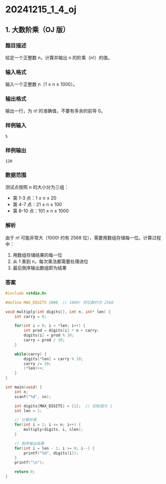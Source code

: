 # 20241215_1_4_oj

## 1. 大数阶乘（OJ 版）

### 题目描述

给定一个正整数 n，计算并输出 n 的阶乘（n!）的值。

### 输入格式

输入一个正整数 n（1 ≤ n ≤ 1000）。

### 输出格式

输出一行，为 n! 的准确值，不要有多余的前导 0。

### 样例输入

```in
5
```

### 样例输出

```out
120
```

### 数据范围

测试点按照 n 的大小分为三组：

- 第 1-3 点：1 ≤ n ≤ 20
- 第 4-7 点：21 ≤ n ≤ 100
- 第 8-10 点：101 ≤ n ≤ 1000

### 解析

由于 n! 可能非常大（1000! 约有 2568 位），需要用数组存储每一位。计算过程中：

1. 用数组存储结果的每一位
2. 从 1 乘到 n，每次乘法都需要处理进位
3. 最后倒序输出数组即为结果

### 答案

```c
#include <stdio.h>

#define MAX_DIGITS 2600  // 1000! 的位数约为 2568

void multiply(int digits[], int n, int* len) {
    int carry = 0;

    for(int i = 0; i < *len; i++) {
        int prod = digits[i] * n + carry;
        digits[i] = prod % 10;
        carry = prod / 10;
    }

    while(carry) {
        digits[*len] = carry % 10;
        carry /= 10;
        (*len)++;
    }
}

int main(void) {
    int n;
    scanf("%d", &n);

    int digits[MAX_DIGITS] = {1};  // 初始值为 1
    int len = 1;

    // 计算阶乘
    for(int i = 2; i <= n; i++) {
        multiply(digits, i, &len);
    }

    // 倒序输出结果
    for(int i = len - 1; i >= 0; i--) {
        printf("%d", digits[i]);
    }
    printf("\n");

    return 0;
}
```
